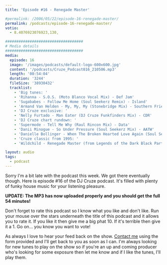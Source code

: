 ```yaml
---
title: 'Episode #16 - Renegade Master'

#permalink: /2006/05/22/episode-16-renegade-master/
permalink: /podcasts/episode-16-renegade-master/
votio:
  - 8.4076923076923,130,

###################################
# Media details
###################################
media:
  episode: 16
  image: '/images/podcasts/default-logo-600x600.jpg'
  content: '/podcasts/Cruze_Podcast016_210506.mp3'
  length: '00:54:04'
  duration: '3244'
  fileSize: '38930432'
  tracklist:
    - 'Big tunes: '
    - 'Rihanna - S.O.S. (Moto Blanco Vocal Mix) - Def Jam'
    - 'Sugababes - Follow Me Home (Soul Seekerz Remix) - Island'
    - 'Armand Van Helden - My, My, My (Stonebridge Mix) - Southern Fried Records'
    - 'DJ Cruze exclusive: '
    - 'Nelly Furtado - Man Eater (DJ Cruze Funkfinders Mix) - CDR'
    - 'DJ Cruze chart rundown: '
    - 'Supermode - Tell Me Why (Raul Rincon Mix) - Data'
    - 'Danii Minogue - So Under Pressure (Soul Seekerz Mix) - AATW'
    - 'Danielle Bollinger - When The Broken Hearted Love Again (Soul Seekerz Mix) - EsNtion Records'
    - 'Cruze classic from 1995: '
    - 'Wildchild - Renegade Master (from Legends of the Dark Black Part II) - Hi-Life Recordings'

layout: audio
tags:
  - podcast
---
```


Sorry I'm a bit late with the podcast this week. We got there eventually though. Here is episode #16 of the DJ Cruze podcast. It's filled with plenty of funky house music for your listening pleasure.

**UPDATE: The MP3 has now uploaded properly and you should get the full 54 minutes!**

Don't forget to rate this podcast so I know what you like and don't like. Run your mouse over the stars underneath the title of this podcast and it allows you to rate it. If you like it then give me a big phat 10. If it's terrible then give it a 1. Go on... you know you want to vote!

As always I love to hear your feed back on the show. [Contact me][3] using the form provided and I'll get back to you as soon as I can. I'm always looking for new tunes to play on the show so if you're an up and coming producer who's looking for some exposure then let me know and if I like the tunes, I'll play them.

[1]: http://ripple.radiotail.com/211/Cruze_Podcast016_210506.mp3
[2]: http://www.djcruze.co.uk/cms/podcasts/feed/rss2
[3]: /contact
